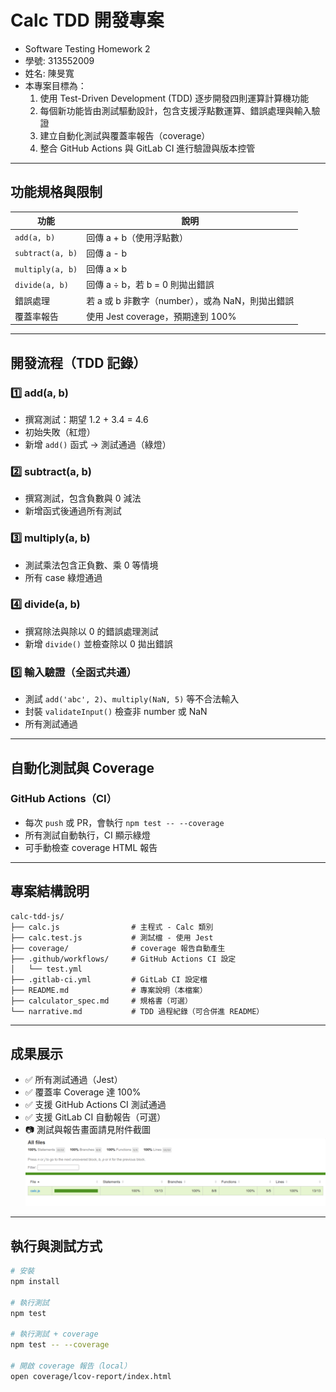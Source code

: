 # Calc TDD 開發專案
- Software Testing Homework 2
- 學號: 313552009
- 姓名: 陳旻寬
- 本專案目標為：
    1. 使用 Test-Driven Development (TDD) 逐步開發四則運算計算機功能
    2. 每個新功能皆由測試驅動設計，包含支援浮點數運算、錯誤處理與輸入驗證
    3. 建立自動化測試與覆蓋率報告（coverage）
    4. 整合 GitHub Actions 與 GitLab CI 進行驗證與版本控管

---

## 功能規格與限制

| 功能        | 說明 |
|-------------|------|
| `add(a, b)`      | 回傳 a + b（使用浮點數） |
| `subtract(a, b)` | 回傳 a - b |
| `multiply(a, b)` | 回傳 a × b |
| `divide(a, b)`   | 回傳 a ÷ b，若 b = 0 則拋出錯誤 |
| 錯誤處理         | 若 a 或 b 非數字（number），或為 NaN，則拋出錯誤 |
| 覆蓋率報告       | 使用 Jest coverage，預期達到 100% |

---

## 開發流程（TDD 記錄）

### 1️⃣ add(a, b)
- 撰寫測試：期望 1.2 + 3.4 = 4.6
- 初始失敗（紅燈）
- 新增 `add()` 函式 → 測試通過（綠燈）

### 2️⃣ subtract(a, b)
- 撰寫測試，包含負數與 0 減法
- 新增函式後通過所有測試

### 3️⃣ multiply(a, b)
- 測試乘法包含正負數、乘 0 等情境
- 所有 case 綠燈通過

### 4️⃣ divide(a, b)
- 撰寫除法與除以 0 的錯誤處理測試
- 新增 `divide()` 並檢查除以 0 拋出錯誤

### 5️⃣ 輸入驗證（全函式共通）
- 測試 `add('abc', 2)`、`multiply(NaN, 5)` 等不合法輸入
- 封裝 `validateInput()` 檢查非 number 或 NaN
- 所有測試通過

---

## 自動化測試與 Coverage

### GitHub Actions（CI）

- 每次 `push` 或 PR，會執行 `npm test -- --coverage`
- 所有測試自動執行，CI 顯示綠燈
- 可手動檢查 coverage HTML 報告

---

## 專案結構說明

```
calc-tdd-js/
├── calc.js                # 主程式 - Calc 類別
├── calc.test.js           # 測試檔 - 使用 Jest
├── coverage/              # coverage 報告自動產生
├── .github/workflows/     # GitHub Actions CI 設定
│   └── test.yml
├── .gitlab-ci.yml         # GitLab CI 設定檔
├── README.md              # 專案說明（本檔案）
├── calculator_spec.md     # 規格書（可選）
└── narrative.md           # TDD 過程紀錄（可合併進 README）
```

---

## 成果展示

- ✅ 所有測試通過（Jest）
- ✅ 覆蓋率 Coverage 達 100%
- ✅ 支援 GitHub Actions CI 測試通過
- ✅ 支援 GitLab CI 自動報告（可選）
- 📷 測試與報告畫面請見附件截圖
![alt text](image.png)

---

## 執行與測試方式

```bash
# 安裝
npm install

# 執行測試
npm test

# 執行測試 + coverage
npm test -- --coverage

# 開啟 coverage 報告（local）
open coverage/lcov-report/index.html
```
